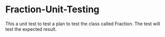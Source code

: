 # Fraction-Unit-Testing  
This a unit test to test a plan to test the class called Fraction. The test will test the expected result. 
